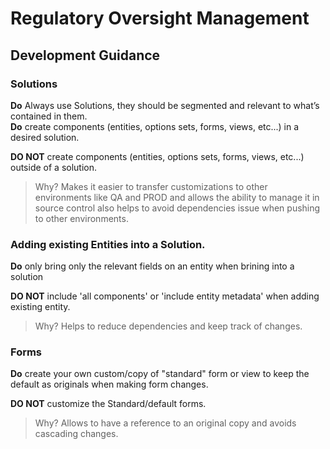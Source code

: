 
# Regulatory Oversight Management



## Development Guidance

### Solutions
__Do__ Always use Solutions, they should be segmented and relevant to what’s contained in them.  
__Do__ create components (entities, options sets, forms, views, etc...) in a desired solution.   

__DO NOT__ create components (entities, options sets, forms, views, etc...) outside of a solution.    
  > Why? Makes it easier to transfer customizations to other environments like QA and PROD and allows the ability to manage it in source control also helps to avoid dependencies issue when pushing to other environments.

### Adding existing Entities into a Solution.
__Do__ only bring only the relevant fields on an entity when brining into a solution  

__DO NOT__ include 'all components' or 'include entity metadata' when adding existing entity.  
  > Why? Helps to reduce dependencies and keep track of changes.

### Forms

__Do__ create your own custom/copy of "standard" form or view to keep the default as originals when making form changes.  

__DO NOT__ customize the Standard/default forms.  
  > Why? Allows to have a reference to an original copy and avoids cascading changes.

